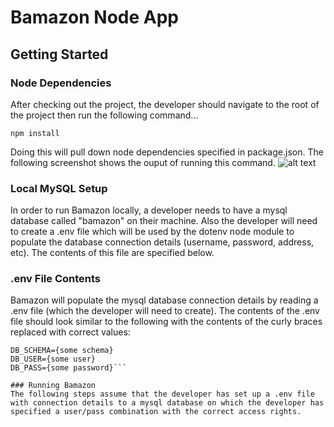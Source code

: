 # Bamazon Node App

## Getting Started
### Node Dependencies
After checking out the project, the developer should navigate to the root of the project then run the following command...

```npm install```

Doing this will pull down node dependencies specified in package.json.  The following screenshot shows the ouput of running this command. 
![alt text](https://github.com/wynnblevins/bamazon/blob/master/screenshots/bamazon1.png "Installing Node Modules")

### Local MySQL Setup
In order to run Bamazon locally, a developer needs to have a mysql database called "bamazon" on their machine.  Also the developer will need to create a .env file which will be used by the dotenv node module to populate the database connection details (username, password, address, etc).  The contents of this file are specified below.

### .env File Contents
Bamazon will populate the mysql database connection details by reading a .env file (which the developer will need to create).  The contents of the .env file should look similar to the following with the contents of the curly braces replaced with correct values:

```DB_HOST=localhost
DB_SCHEMA={some schema}
DB_USER={some user}
DB_PASS={some password}```

### Running Bamazon
The following steps assume that the developer has set up a .env file with connection details to a mysql database on which the developer has specified a user/pass combination with the correct access rights.  